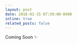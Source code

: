 ```yaml
---
layout: post
date: 2016-01-15 07:59:00-0400
inline: true
related_posts: false
---
```


Coming Soon :sparkles:
